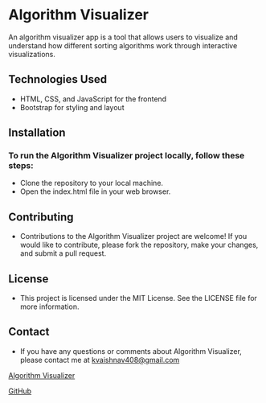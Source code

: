 # Algorithm Visualizer

An algorithm visualizer app is a tool that allows users to visualize and understand how different sorting algorithms work through interactive visualizations.

## Technologies Used
- HTML, CSS, and JavaScript for the frontend
- Bootstrap for styling and layout

## Installation
### To run the Algorithm Visualizer project locally, follow these steps:

- Clone the repository to your local machine.
- Open the index.html file in your web browser.

## Contributing
- Contributions to the Algorithm Visualizer project are welcome! If you would like to contribute, please fork the repository, make your changes, and submit a pull request.

## License
- This project is licensed under the MIT License. See the LICENSE file for more information.

## Contact
- If you have any questions or comments about Algorithm Visualizer, please contact me at kvaishnav408@gmail.com

[Algorithm Visualizer](https://algorithemvisualizer.netlify.app/)

[GitHub](https://github.com/kapil5849/AlgorithmVisualizer)


